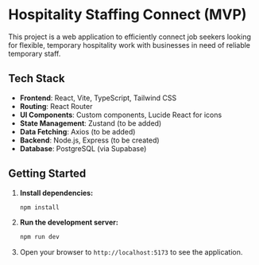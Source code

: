 # Hospitality Staffing Connect (MVP)

This project is a web application to efficiently connect job seekers looking for flexible, temporary hospitality work with businesses in need of reliable temporary staff.

## Tech Stack

- **Frontend**: React, Vite, TypeScript, Tailwind CSS
- **Routing**: React Router
- **UI Components**: Custom components, Lucide React for icons
- **State Management**: Zustand (to be added)
- **Data Fetching**: Axios (to be added)
- **Backend**: Node.js, Express (to be created)
- **Database**: PostgreSQL (via Supabase)

## Getting Started

1.  **Install dependencies:**
    ```bash
    npm install
    ```

2.  **Run the development server:**
    ```bash
    npm run dev
    ```

3.  Open your browser to `http://localhost:5173` to see the application.
